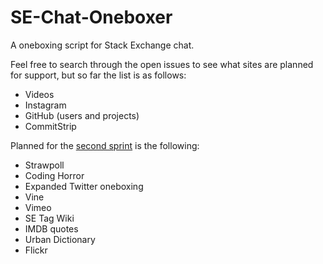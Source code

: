 # SE-Chat-Oneboxer
A oneboxing script for Stack Exchange chat.

Feel free to search through the open issues to see what sites are planned for support, but so far the list is as follows:

 - Videos
 - Instagram
 - GitHub (users and projects)
 - CommitStrip


Planned for the [second sprint](https://github.com/The-Quill/SE-Chat-Oneboxer/milestones/Version%202.0) is the following:

 - Strawpoll
 - Coding Horror
 - Expanded Twitter oneboxing
 - Vine
 - Vimeo
 - SE Tag Wiki
 - IMDB quotes
 - Urban Dictionary
 - Flickr